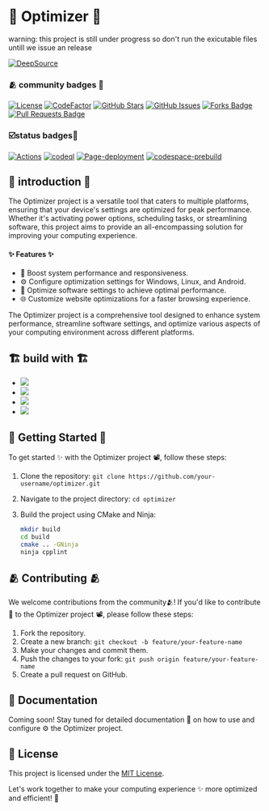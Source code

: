 <h1> 🚀 Optimizer 🚀 </h1>

warning: this project is still under progress so don't run the exicutable files untill we issue an release 

<a href="https://app.deepsource.com/gh/anupam-halder-india/optimizer/?ref=repository-badge"><img src="https://app.deepsource.com/gh/anupam-halder-india/optimizer.svg/?label=active+issues&show_trend=true&token=61aWjabYdeWlZz92L4OhkRHL" alt="DeepSource"></a>
<br>

<h3> 🫂 community badges 🏅 </h3>
<a href="https://opensource.org/licenses/MIT"><img src="https://img.shields.io/badge/License-MIT-blue.svg?style=for-the-badge" alt="License"></a>
<a href="https://www.codefactor.io/repository/github/anupam-halder-india/optimizer"><img src="https://www.codefactor.io/repository/github/anupam-halder-india/optimizer/badge?style=for-the-badge" alt="CodeFactor"></a>
<a href="https://github.com/anupam-halder-india/optimizer/stargazers"><img src="https://img.shields.io/github/stars/anupam-halder-india/optimizer?style=for-the-badge" alt="GitHub Stars"></a>
<a href="https://github.com/anupam-halder-india/optimizer/issues"><img src="https://img.shields.io/github/issues/anupam-halder-india/optimizer?style=for-the-badge" alt="GitHub Issues"></a>
<a href="https://github.com/anupam-halder-india/optimizer/network/members"><img src="https://img.shields.io/github/forks/anupam-halder-india/optimizer?style=for-the-badge" alt="Forks Badge"/></a>
<a href="https://github.com/anupam-halder-india/optimizer/pulls"><img src="https://img.shields.io/github/issues-pr/anupam-halder-india/optimizer?style=for-the-badge" alt="Pull Requests Badge"/></a>

<h3>☑️status badges🏅</h3>
<a href="https://github.com/anupam-halder-india/optimizer/actions/workflows/actions.yml"><img src="https://github.com/anupam-halder-india/optimizer/actions/workflows/actions.yml/badge.svg" alt="Actions"></a>
<a href="https://github.com/anupam-halder-india/optimizer/actions/workflows/codeql.yml"><img src="https://github.com/anupam-halder-india/optimizer/actions/workflows/codeql.yml/badge.svg?branch=master" alt="codeql"></a>
<a href="https://github.com/anupam-halder-india/optimizer/actions/workflows/page-deployment.yml"><img src="https://github.com/anupam-halder-india/optimizer/actions/workflows/page-deployment.yml/badge.svg" alt="Page-deployment"></a>
<a href="https://github.com/anupam-halder-india/optimizer/actions/workflows/codespaces/create_codespaces_prebuilds"><img src="https://github.com/anupam-halder-india/optimizer/actions/workflows/codespaces/create_codespaces_prebuilds/badge.svg" alt="codespace-prebuild"></a>
<br>

## 👥 introduction 👥
The Optimizer project is a versatile tool that caters to multiple platforms, ensuring that your device's settings are optimized for peak performance. Whether it's activating power options, scheduling tasks, or streamlining software, this project aims to provide an all-encompassing solution for improving your computing experience.

#### ✨ Features ✨

- 🚀 Boost system performance and responsiveness.
- ⚙️ Configure optimization settings for Windows, Linux, and Android.
- 🧹 Optimize software settings to achieve optimal performance.
- 🌐 Customize website optimizations for a faster browsing experience.

The Optimizer project is a comprehensive tool designed to enhance system performance, streamline software settings, and optimize various aspects of your computing environment across different platforms.

## 🏗️ build with 🏗️
*  <a href="https://github.com/anupam-halder-india/optimizer/search?l=cmake"><img src="https://img.shields.io/badge/CMake-064F8C?style=for-the-badge&logo=cmake&logoColor=white"></a>
*  <img src="https://img.shields.io/badge/GIT-E44C30?style=for-the-badge&logo=git&logoColor=white">
*  <a href="https://hub.docker.com/repository/docker/anupam656/optimizer/general?editDescription=true#description"><img src="https://img.shields.io/badge/Docker-2CA5E0?style=for-the-badge&logo=docker&logoColor=white"></a>
*  <a href="https://github.com/anupam-halder-india/optimizer/search?l=c%2B%2B"><img src="https://img.shields.io/badge/C%2B%2B-00599C?style=for-the-badge&logo=c%2B%2B&logoColor=white"></a>

## 🌟 Getting Started 🌟

To get started ✨ with the Optimizer project 📽️, follow these steps:

1. Clone the repository: `git clone https://github.com/your-username/optimizer.git`
2. Navigate to the project directory: `cd optimizer`
3. Build the project using CMake and Ninja:

   ```bash
   mkdir build
   cd build
   cmake .. -GNinja
   ninja cpplint
   ```

## 🫂 Contributing 🫂

We welcome contributions from the community🫂! If you'd like to contribute 📃 to the Optimizer project 📽, please follow these steps:

1. Fork the repository.
2. Create a new branch: `git checkout -b feature/your-feature-name`
3. Make your changes and commit them.
4. Push the changes to your fork: `git push origin feature/your-feature-name`
5. Create a pull request on GitHub.


## 📃 Documentation

Coming soon! Stay tuned for detailed documentation 📔 on how to use and configure ⚙️ the Optimizer project.

## 🪪 License

This project is licensed under the [MIT License](LICENSE).

Let's work together to make your computing experience ✨ more optimized and efficient! 🚀
